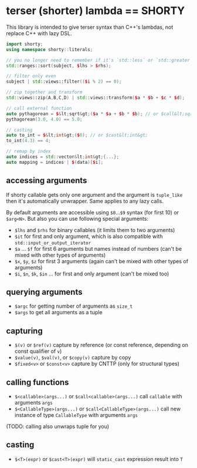 # terser (shorter) lambda == SHORTY

This library is intended to give terser syntax than C++'s lambdas, not replace C++ with lazy DSL.

```c++
import shorty;
using namespace shorty::literals;

// you no longer need to remember if it's `std::less` or `std::greater`
std::ranges::sort(subject, $lhs > $rhs);

// filter only even
subject | std::views::filter(($i % 2) == 0);

// zip together and transform
std::views::zip(A,B,C,D) | std::views::transform($a * $b + $c * $d);

// call external function
auto pythagorean = $&lt;sqrt&gt;($a * $a + $b * $b); // or $call&lt;sqrt&gt;
pythagorean(3.0, 4.0) == 5.0;

// casting
auto to_int = $&lt;int&gt;($0); // or $cast&lt;int&gt;
to_int(4.3) == 4; 

// remap by index
auto indices = std::vector&lt;int&gt;{...};
auto mapping = indices | $(data)[$i];
```

## accessing arguments

If shorty callable gets only one argument and the argument is `tuple_like` then it's automatically unwrapper. Same applies to any lazy calls.

By default arguments are accessible using `$0`...`$9` syntax (for first 10) or `$arg<N>`. But also you can use following special arguments:

- `$lhs` and `$rhs` for binary callables (it limits them to two arguments)
- `$it` for first and only argument, which is also compatible with `std::input_or_output_iterator`
- `$a` ... `$f` for first 6 arguments but names instead of numbers (can't be mixed with other types of arguments)
- `$x`, `$y`, `$z` for first 3 arguments (again can't be mixed with other types of arguments)
- `$i`, `$n`, `$k`, `$in` ... for first and only argument (can't be mixed too)

## querying arguments

- `$argc` for getting number of arguments as `size_t`
- `$args` to get all arguments as a tuple

## capturing

- `$(v)` or `$ref(v)` capture by reference (or const reference, depending on const qualifier of `v`)
- `$value(v)`, `$val(v)`, or `$copy(v)` capture by copy
- `$fixed<v>` or `$const<v>` capture by CNTTP (only for structural types)

## calling functions

- `$<callable>(args...)` or `$call<callable>(args...)` call `callable` with arguments `args`
- `$<CallableType>(args...)` or `$call<CallableType>(args...)` call new instance of type `CallableType` with arguments `args`

(TODO: calling also unwraps tuple for you)

## casting

- `$<T>(expr)` or `$cast<T>(expr)` will `static_cast` expression result into `T`


